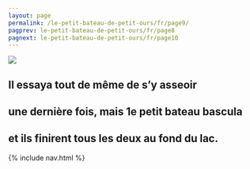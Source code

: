 ```yaml
---
layout: page
permalink: /le-petit-bateau-de-petit-ours/fr/page9/
pagprev: le-petit-bateau-de-petit-ours/fr/page8
pagnext: le-petit-bateau-de-petit-ours/fr/page10
---
```


<img src="{{ site.baseurl }}/img/page3.jpg"/>

## Il essaya tout de même de s’y asseoir

## une dernière fois, mais 1e petit bateau bascula

## et ils finirent tous les deux au fond du lac.

{% include nav.html %}
